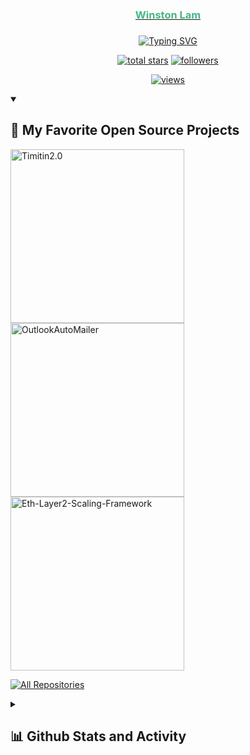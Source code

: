 <!--  README inspired by: https://github.com/DenverCoder1/DenverCoder1/blob/main/README.md -->
<div align="center">
  <a href="https://github.com/WinstonLam">
    <!-- <img src="https://github.com/WinstonLam/WinstonLam/assets/45365128/58353804-382a-4bc9-8b86-be0454e6a448" width="210"> -->
    <h3 style="color: #41b883;"> Winston Lam <h3>
</div>

<!-- https://readme-typing-svg.herokuapp.com/demo/ -->
<div align="center">
  <a href="https://git.io/typing-svg"><img src="https://readme-typing-svg.herokuapp.com?font=Fira+Code&pause=1000&color=41B883&background=&random=false&width=435&lines=Software+Engineer" alt="Typing SVG" /></a>
</div>

<!-- View counter - https://github.com/DenverCoder1/Simple-View-Counter -->
<!-- Star counter - https://github.com/idealclover/GitHub-Star-Counter -->
<p align="center">
  <a href="https://github.com/WinstonLam?tab=repositories&sort=stargazers">
    <img alt="total stars" title="Total stars on GitHub" src="https://custom-icon-badges.herokuapp.com/badge/dynamic/json?logo=star&color=41B883&labelColor=226145&label=Stars&style=for-the-badge&query=%24.stars&url=https://api.github-star-counter.workers.dev/user/WinstonLam"/></a>
  
  <a href="https://github.com/WinstonLam?tab=followers">
    <img alt="followers" title="Follow me on Github" src="https://custom-icon-badges.herokuapp.com/github/followers/WinstonLam?color=43607D&labelColor=2D4154&style=for-the-badge&logo=person-add&label=Follow&logoColor=white"/></a>
  </a>
</p>

 <!-- src "https://profile-counter.glitch.me/WinstonLam/count.svg"> -->
 <!-- src="https://visitor-badge.laobi.icu/badge?page_id=WinstonLam.WinstonLam"/> -->
 <!-- https://github.com/antonkomarev/github-profile-views-counter -->
<p align="center">
 <a href="https://github.com/WinstonLam">
  <img alt="views" title="GitHub profile views" src="https://komarev.com/ghpvc/?username=WinstonLam&style=for-the-badge&color=081424">
    </a>
  </p>

<!-- Repo info cards - https://github.com/anuraghazra/github-readme-stats -->
<!-- Small repo cards (fork) - https://github.com/DenverCoder1/github-readme-stats -->
<details open> 
  <summary><h2>📘 My Favorite Open Source Projects</h2></summary>
  <p align="left">
    <a href="https://github.com/WinstonLam/Timitin2.0"><img width="278" src="https://denvercoder1-github-readme-stats.vercel.app/api/pin/?username=WinstonLam&repo=Timitin2.0&theme=vue-dark&hide_border=true&show_icons=false" alt="Timitin2.0"></a>
    <a href="https://github.com/WinstonLam/OutlookAutoMailer"><img width="278" src="https://denvercoder1-github-readme-stats.vercel.app/api/pin/?username=WinstonLam&repo=OutlookAutoMailer&theme=vue-dark&hide_border=true&show_icons=false" alt="OutlookAutoMailer"></a>
    <a href="https://github.com/WinstonLam/ Eth-Layer2-Scaling-Framework"><img width="278" src="https://denvercoder1-github-readme-stats.vercel.app/api/pin/?username=WinstonLam&repo= Eth-Layer2-Scaling-Framework&theme=vue-dark&hide_border=true&show_icons=false" alt=" Eth-Layer2-Scaling-Framework"></a>
  
  </p>

<a href="https://github.com/WinstonLam?tab=repositories&sort=stargazers"><img alt="All Repositories" title="All Repositories" src="https://custom-icon-badges.demolab.com/badge/-Click%20Here%20For%20All%20My%20Repos-1F222E?style=for-the-badge&logoColor=white&logo=repo"/></a>

</details>

<details> 
  <summary><h2>📊 Github Stats and Activity</h2></summary>

<p align="center">
  <a href="https://github.com/WinstonLam/?tab=repositories">
    <img src="https://github-readme-stats-sigma-five.vercel.app/api?username=WinstonLam&count_private=true&show_icons=true&theme=vue-dark&hide=contribs,prs&hide_border=true"/>
  </a>
</p>

<!-- GitHub Readme Streak Stats - https://github.com/DenverCoder1/github-readme-streak-stats -->
<p align="center">
  <a href="https://github.com/WinstonLam/?tab=repositories">
    <img src="https://github-readme-streak-stats.herokuapp.com/?user=WinstonLam&theme=vue-dark&hide_border=true"/>
  </a>
</p>

<p align="center">
  <a href="https://github.com/WinstonLam/?tab=repositories">
    <img src="https://github-readme-stats.zohan.tech/api/top-langs/?username=WinstonLam&layout=compact&theme=vue-dark&exclude_repo=WinstonLam.github.io&hide_border=true"/>
  </a>
</p>

<!-- https://github.com/ashutosh00710/github-readme-activity-graph -->
<p align="center">
<a href="https://github.com/WinstonLam/?tab=repositories">
  <img alt="WinstonLam's Activity Graph" src="https://github-readme-activity-graph.vercel.app/graph?username=WinstonLam&bg_color=011627&color=79d0c1&line=c692e9&point=feea95&hide_border=true" />
</a>
</p>
</details>
